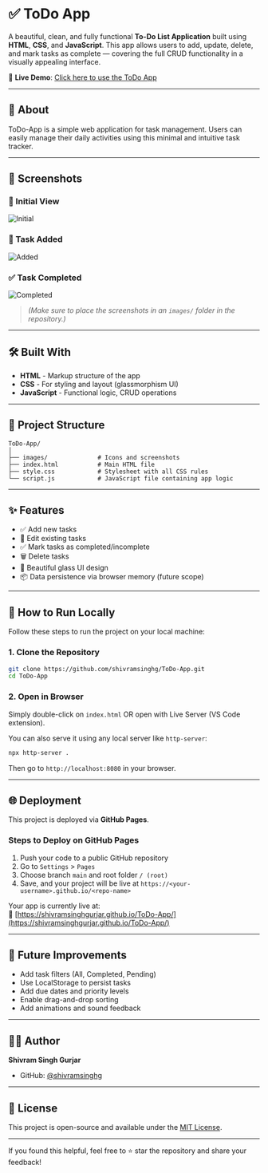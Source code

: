 
# ✅ ToDo App

A beautiful, clean, and fully functional **To-Do List Application** built using **HTML**, **CSS**, and **JavaScript**. This app allows users to add, update, delete, and mark tasks as complete — covering the full CRUD functionality in a visually appealing interface.

🚀 **Live Demo**: [Click here to use the ToDo App](https://shivramsinghgurjar.github.io/ToDo-App/)

---

## 📖 About

ToDo-App is a simple web application for task management. Users can easily manage their daily activities using this minimal and intuitive task tracker.

---

## 📸 Screenshots

### 📌 Initial View
![Initial](./images/home.png)

### 📝 Task Added
![Added](./images/added.png)

### ✅ Task Completed
![Completed](./images/completed.png)

> *(Make sure to place the screenshots in an `images/` folder in the repository.)*

---

## 🛠️ Built With

- **HTML** - Markup structure of the app
- **CSS** - For styling and layout (glassmorphism UI)
- **JavaScript** - Functional logic, CRUD operations

---

## 📁 Project Structure

```
ToDo-App/
│
├── images/              # Icons and screenshots
├── index.html           # Main HTML file
├── style.css            # Stylesheet with all CSS rules
└── script.js            # JavaScript file containing app logic
```

---

## ✨ Features

- ✅ Add new tasks
- 📝 Edit existing tasks
- ✅ Mark tasks as completed/incomplete
- 🗑️ Delete tasks
- 🎨 Beautiful glass UI design
- 📦 Data persistence via browser memory (future scope)

---

## 🚀 How to Run Locally

Follow these steps to run the project on your local machine:

### 1. Clone the Repository

```bash
git clone https://github.com/shivramsinghg/ToDo-App.git
cd ToDo-App
```

### 2. Open in Browser

Simply double-click on `index.html` OR open with Live Server (VS Code extension).

You can also serve it using any local server like `http-server`:

```bash
npx http-server .
```

Then go to `http://localhost:8080` in your browser.

---

## 🌐 Deployment

This project is deployed via **GitHub Pages**.

### Steps to Deploy on GitHub Pages

1. Push your code to a public GitHub repository
2. Go to `Settings` > `Pages`
3. Choose branch `main` and root folder `/ (root)`
4. Save, and your project will be live at `https://<your-username>.github.io/<repo-name>`

Your app is currently live at:  
🔗 [https://shivramsinghgurjar.github.io/ToDo-App/](https://shivramsinghgurjar.github.io/ToDo-App/)

---

## 🔮 Future Improvements

- Add task filters (All, Completed, Pending)
- Use LocalStorage to persist tasks
- Add due dates and priority levels
- Enable drag-and-drop sorting
- Add animations and sound feedback

---

## 🙋‍♂️ Author

**Shivram Singh Gurjar**  
- GitHub: [@shivramsinghg](https://github.com/shivramsinghg)

---

## 📄 License

This project is open-source and available under the [MIT License](LICENSE).

---

If you found this helpful, feel free to ⭐ star the repository and share your feedback!
